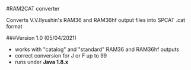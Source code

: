 #RAM2CAT converter

Converts V.V.Ilyushin's RAM36 and RAM36hf output files into SPCAT .cat format

###Version 1.0 (05/04/2021)
- works with "catalog" and "standard" RAM36 and RAM36hf outputs
- correct conversion for J or F up to 99
- runs under **Java 1.8.x**